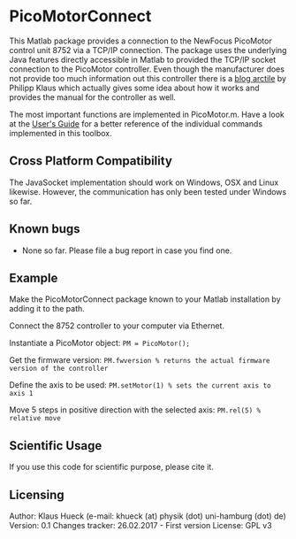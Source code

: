 # PicoMotorConnect
This Matlab package provides a connection to the NewFocus PicoMotor control unit 8752 via a TCP/IP connection. 
The package uses the underlying Java features directly accessible in Matlab to provided the TCP/IP socket connection to the PicoMotor controller.
Even though the manufacturer does not provide too much information out this controller there is a [blog arctile](https://blog.philippklaus.de/2012/09/new-focus-picomotor-ethernet-controller-8752-tcpip-control) by Philipp Klaus which actually gives some idea about how it works and provides the manual for the controller as well. 

The most important functions are implemented in PicoMotor.m. Have a look at the [User's Guide](https://blog.philippklaus.de/wp-content/uploads/Manual-15242.pdf) for a better reference of the individual commands implemented in this toolbox. 

## Cross Platform Compatibility
The JavaSocket implementation should work on Windows, OSX and Linux likewise. However, the communication has only been tested under Windows so far. 

## Known bugs
* None so far. Please file a bug report in case you find one.

## Example
Make the PicoMotorConnect package known to your Matlab installation by adding it to the path. 

Connect the 8752 controller to your computer via Ethernet. 

Instantiate a PicoMotor object:
`PM = PicoMotor();`

Get the firmware version:
`PM.fwversion % returns the actual firmware version of the controller`

Define the axis to be used:
`PM.setMotor(1) % sets the current axis to axis 1`

Move 5 steps in positive direction with the selected axis:
`PM.rel(5) % relative move`

## Scientific Usage
If you use this code for scientific purpose, please cite it.

## Licensing
Author: Klaus Hueck (e-mail: khueck (at) physik (dot) uni-hamburg (dot) de)
Version: 0.1
Changes tracker:  26.02.2017  - First version
License: GPL v3
